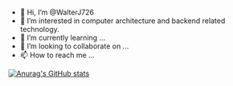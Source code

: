 - 👋 Hi, I’m @WalterJ726
- 👀 I’m interested in computer architecture and backend related technology.
- 🌱 I’m currently learning ...
- 💞️ I’m looking to collaborate on ...
- 📫 How to reach me ...

<!---
WalterJ726/WalterJ726 is a ✨ special ✨ repository because its `README.md` (this file) appears on your GitHub profile.
You can click the Preview link to take a look at your changes.
--->

[![Anurag's GitHub stats](https://github-readme-stats-lovat-ten-63.vercel.app/api?username=WalterJ726)](https://github.com/anuraghazra/github-readme-stats)
